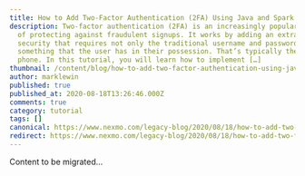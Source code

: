 ```yaml
---
title: How to Add Two-Factor Authentication (2FA) Using Java and Spark
description: Two-factor authentication (2FA) is an increasingly popular method
  of protecting against fraudulent signups. It works by adding an extra layer of
  security that requires not only the traditional username and password but also
  something that the user has in their possession. That’s typically their mobile
  phone. In this tutorial, you will learn how to implement […]
thumbnail: /content/blog/how-to-add-two-factor-authentication-using-java-and-spark/Blog_2FA_SparkJava_1200x600.png
author: marklewin
published: true
published_at: 2020-08-18T13:26:46.000Z
comments: true
category: tutorial
tags: []
canonical: https://www.nexmo.com/legacy-blog/2020/08/18/how-to-add-two-factor-authentication-using-java-and-spark
redirect: https://www.nexmo.com/legacy-blog/2020/08/18/how-to-add-two-factor-authentication-using-java-and-spark
---
```


Content to be migrated...
